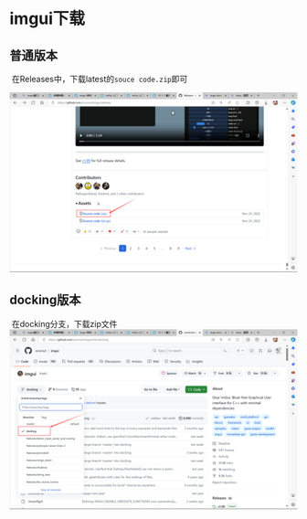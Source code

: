 # imgui下载

## 普通版本

​	在Releases中，下载latest的`souce code.zip`即可

![image-20231121233600976](./assets/image-20231121233600976.png)

## docking版本

​	在docking分支，下载zip文件![image-20231121233630327](./assets/image-20231121233630327.png)

